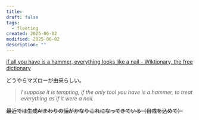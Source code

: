 ```yaml
---
title: 
draft: false
tags:
  - fleeting
created: 2025-06-02
modified: 2025-06-02
description: ""
---
```

[if all you have is a hammer, everything looks like a nail - Wiktionary, the free dictionary](https://en.wiktionary.org/wiki/if_all_you_have_is_a_hammer,_everything_looks_like_a_nail)

どうやらマズローが由来らしい。

> _I suppose it is tempting, if the only tool you have is a hammer, to treat everything as if it were a nail._

~~最近では生成AIまわりの話がかなりこれになってきている（自戒を込めて）~~